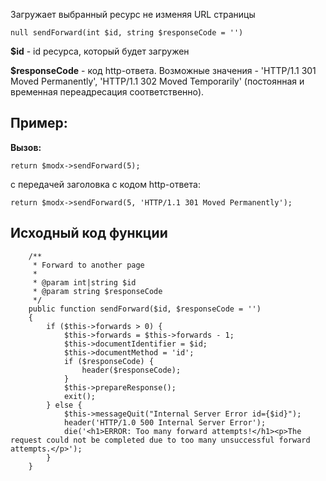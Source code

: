 Загружает выбранный ресурс не изменяя URL страницы

```
null sendForward(int $id, string $responseCode = '')
```

**$id** - id ресурса, который будет загружен

**$responseCode** - код http-ответа. Возможные значения - 'HTTP/1.1 301 Moved Permanently', 'HTTP/1.1 302 Moved Temporarily' (постоянная и временная переадресация соответственно).


## Пример:

**Вызов:**

```
return $modx->sendForward(5);
```

с передачей заголовка с кодом http-ответа:
```
return $modx->sendForward(5, 'HTTP/1.1 301 Moved Permanently');
```

## Исходный код функции
```
    /**
     * Forward to another page
     *
     * @param int|string $id
     * @param string $responseCode
     */
    public function sendForward($id, $responseCode = '')
    {
        if ($this->forwards > 0) {
            $this->forwards = $this->forwards - 1;
            $this->documentIdentifier = $id;
            $this->documentMethod = 'id';
            if ($responseCode) {
                header($responseCode);
            }
            $this->prepareResponse();
            exit();
        } else {
            $this->messageQuit("Internal Server Error id={$id}");
            header('HTTP/1.0 500 Internal Server Error');
            die('<h1>ERROR: Too many forward attempts!</h1><p>The request could not be completed due to too many unsuccessful forward attempts.</p>');
        }
    }
```
